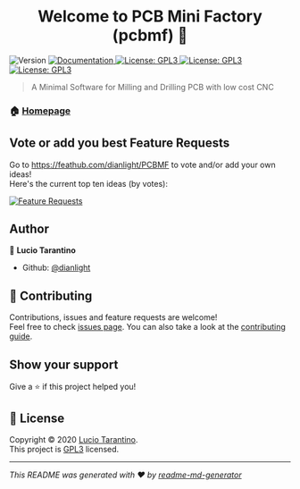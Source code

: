 <h1 align="center">Welcome to PCB Mini Factory (pcbmf) 👋</h1>
<p>
  <img alt="Version" src="https://img.shields.io/badge/version-0.0.1-blue.svg?cacheSeconds=2592000" />
  <a href="https://github.com/dianlight/PCBMF/wiki" target="_blank">
    <img alt="Documentation" src="https://img.shields.io/badge/documentation-yes-brightgreen.svg" />
  </a>
  <a href="https://github.com/dianlight/PCBMF/blob/main/LICENSE" target="_blank">
    <img alt="License: GPL3" src="https://img.shields.io/badge/License-GPL3-yellow.svg" />
  </a>
  <a href="https://github.com/dianlight/PCBMF/blob/main/LICENSE" target="_blank">
    <img alt="License: GPL3" src="https://github.com/dianlight/PCBMF/workflows/Build/badge.svg" />
  </a>
  <a href="https://github.com/dianlight/PCBMF/releases" target="_blank">
    <img alt="License: GPL3" src="https://github.com/dianlight/PCBMF/workflows/Release/badge.svg" />
  </a>
</p>

> A Minimal Software for Milling and Drilling PCB with low cost CNC




### 🏠 [Homepage](https://github.com/dianlight/PCBMF#readme)


## Vote or add you best Feature Requests

Go to https://feathub.com/dianlight/PCBMF to vote and/or add your own ideas!<br>
Here's the current top ten ideas (by votes):</br>

[![Feature Requests](https://feathub.com/dianlight/PCBMF?format=svg)](https://feathub.com/dianlight/PCBMF)

## Author

👤 **Lucio Tarantino**

* Github: [@dianlight](https://github.com/dianlight)

## 🤝 Contributing

Contributions, issues and feature requests are welcome!<br />Feel free to check [issues page](https://github.com/dianlight/PCBMF/issues). You can also take a look at the [contributing guide](git@github.com:dianlight/PCBMF/blob/master/CONTRIBUTING.md).

## Show your support

Give a ⭐️ if this project helped you!

## 📝 License

Copyright © 2020 [Lucio Tarantino](https://github.com/dianlight).<br />
This project is [GPL3](https://github.com/dianlight/PCBMF/blob/main/LICENSE) licensed.

***
_This README was generated with ❤️ by [readme-md-generator](https://github.com/kefranabg/readme-md-generator)_